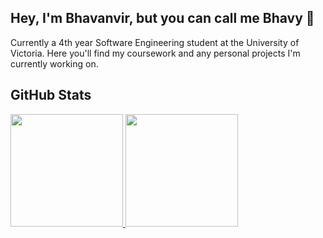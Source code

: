 ## Hey, I'm Bhavanvir, but you can call me Bhavy 👋
Currently a 4th year Software Engineering student at the University of Victoria. Here you'll find my coursework and any personal projects I'm currently working on. 

## GitHub Stats
<p>
  <a href="https://github.com/bhavanvir">
    <img height="180em" src="https://github-readme-stats-eight-theta.vercel.app/api?username=bhavanvir&show_icons=true&include_all_commits=true&count_private=true&hide_border=true&theme=react"/>
    <img height="180em" src="https://github-readme-stats-eight-theta.vercel.app/api/top-langs/?username=bhavanvir&layout=compact&langs_count=8&hide_border=true&theme=react"/>
  </a>
</p>
